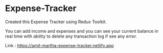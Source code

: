 # Expense-Tracker

Created this Expense Tracker using Redux Toolkit.

You can add income and expenses and you can see your current balance in real time with ability to delete any transaction log if see any error.

Link : https://amit-martha-expense-tracker.netlify.app
